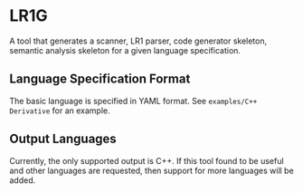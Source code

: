 # LR1G

A tool that generates a scanner, LR1 parser, code generator skeleton, semantic analysis skeleton for a given language specification.

## Language Specification Format

The basic language is specified in YAML format. See `examples/C++ Derivative` for an example.

## Output Languages

Currently, the only supported output is C++. If this tool found to be useful and other languages are requested, then support for more languages will be added.
